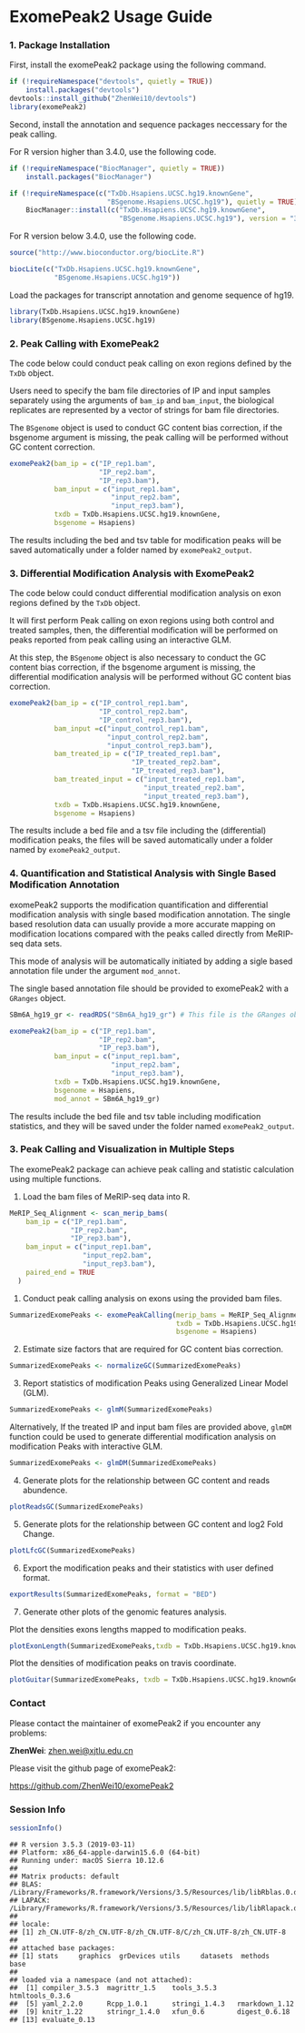 ExomePeak2 Usage Guide
========================

### 1. Package Installation

First, install the exomePeak2 package using the following command.

``` r
if (!requireNamespace("devtools", quietly = TRUE))
    install.packages("devtools")
devtools::install_github("ZhenWei10/devtools")
library(exomePeak2)
```

Second, install the annotation and sequence packages neccessary for the peak calling.

For R version higher than 3.4.0, use the following code.

``` r
if (!requireNamespace("BiocManager", quietly = TRUE))
    install.packages("BiocManager")

if (!requireNamespace(c("TxDb.Hsapiens.UCSC.hg19.knownGene",
                        "BSgenome.Hsapiens.UCSC.hg19"), quietly = TRUE))
    BiocManager::install(c("TxDb.Hsapiens.UCSC.hg19.knownGene",
                           "BSgenome.Hsapiens.UCSC.hg19"), version = "3.8")
```

For R version below 3.4.0, use the following code.

``` r
source("http://www.bioconductor.org/biocLite.R")

biocLite(c("TxDb.Hsapiens.UCSC.hg19.knownGene",
           "BSgenome.Hsapiens.UCSC.hg19"))
```

Load the packages for transcript annotation and genome sequence of hg19.

``` r
library(TxDb.Hsapiens.UCSC.hg19.knownGene)
library(BSgenome.Hsapiens.UCSC.hg19)
```

### 2. Peak Calling with ExomePeak2

The code below could conduct peak calling on exon regions defined by the `TxDb` object.

Users need to specify the bam file directories of IP and input samples separately using the arguments of `bam_ip` and `bam_input`, the biological replicates are represented by a vector of strings for bam file directories.

The `BSgenome` object is used to conduct GC content bias correction, if the bsgenome argument is missing, the peak calling will be performed without GC content correction.

``` r
exomePeak2(bam_ip = c("IP_rep1.bam", 
                      "IP_rep2.bam", 
                      "IP_rep3.bam"), 
           bam_input = c("input_rep1.bam",                 
                         "input_rep2.bam",
                         "input_rep3.bam"),
           txdb = TxDb.Hsapiens.UCSC.hg19.knownGene, 
           bsgenome = Hsapiens)
```

The results including the bed and tsv table for modification peaks will be saved automatically under a folder named by `exomePeak2_output`.

### 3. Differential Modification Analysis with ExomePeak2

The code below could conduct differential modification analysis on exon regions defined by the `TxDb` object.

It will first perform Peak calling on exon regions using both control and treated samples, then, the differential modification will be performed on peaks reported from peak calling using an interactive GLM.

At this step, the `BSgenome` object is also necessary to conduct the GC content bias correction, if the bsgenome argument is missing, the differential modification analysis will be performed without GC content bias correction.

``` r
exomePeak2(bam_ip = c("IP_control_rep1.bam", 
                      "IP_control_rep2.bam", 
                      "IP_control_rep3.bam"), 
           bam_input =c("input_control_rep1.bam", 
                        "input_control_rep2.bam", 
                        "input_control_rep3.bam"),
           bam_treated_ip = c("IP_treated_rep1.bam", 
                              "IP_treated_rep2.bam",
                              "IP_treated_rep3.bam"),
           bam_treated_input = c("input_treated_rep1.bam", 
                                 "input_treated_rep2.bam",
                                 "input_treated_rep3.bam"), 
           txdb = TxDb.Hsapiens.UCSC.hg19.knownGene, 
           bsgenome = Hsapiens)
```

The results include a bed file and a tsv file including the (differential) modification peaks, the files will be saved automatically under a folder named by `exomePeak2_output`.

### 4. Quantification and Statistical Analysis with Single Based Modification Annotation

exomePeak2 supports the modification quantification and differential modification analysis with single based modification annotation. The single based resolution data can usually provide a more accurate mapping on modification locations compared with the peaks called directly from MeRIP-seq data sets.

This mode of analysis will be automatically initiated by adding a sigle based annotation file under the argument `mod_annot`.

The single based annotation file should be provided to exomePeak2 with a `GRanges` object.

``` r
SBm6A_hg19_gr <- readRDS("SBm6A_hg19_gr") # This file is the GRanges object for the m6A single based resolution sites on hg19

exomePeak2(bam_ip = c("IP_rep1.bam", 
                      "IP_rep2.bam", 
                      "IP_rep3.bam"), 
           bam_input = c("input_rep1.bam",                 
                         "input_rep2.bam",
                         "input_rep3.bam"),
           txdb = TxDb.Hsapiens.UCSC.hg19.knownGene, 
           bsgenome = Hsapiens,
           mod_annot = SBm6A_hg19_gr)
```

The results include the bed file and tsv table including modification statistics, and they will be saved under the folder named `exomePeak2_output`.

### 3. Peak Calling and Visualization in Multiple Steps

The exomePeak2 package can achieve peak calling and statistic calculation using multiple functions.

1.  Load the bam files of MeRIP-seq data into R.

``` r
MeRIP_Seq_Alignment <- scan_merip_bams(
    bam_ip = c("IP_rep1.bam", 
               "IP_rep2.bam", 
               "IP_rep3.bam"), 
    bam_input = c("input_rep1.bam",                 
                  "input_rep2.bam",
                  "input_rep3.bam"),
    paired_end = TRUE
  ) 
```

1.  Conduct peak calling analysis on exons using the provided bam files.

``` r
SummarizedExomePeaks <- exomePeakCalling(merip_bams = MeRIP_Seq_Alignment,
                                         txdb = TxDb.Hsapiens.UCSC.hg19.knownGene,
                                         bsgenome = Hsapiens) 
```

2.  Estimate size factors that are required for GC content bias correction.

``` r
SummarizedExomePeaks <- normalizeGC(SummarizedExomePeaks)
```

3.  Report statistics of modification Peaks using Generalized Linear Model (GLM).

``` r
SummarizedExomePeaks <- glmM(SummarizedExomePeaks) 
```

Alternatively, If the treated IP and input bam files are provided above, `glmDM` function could be used to generate differential modification analysis on modification Peaks with interactive GLM.

``` r
SummarizedExomePeaks <- glmDM(SummarizedExomePeaks)
```

4.  Generate plots for the relationship between GC content and reads abundence.

``` r
plotReadsGC(SummarizedExomePeaks)
```

5.  Generate plots for the relationship between GC content and log2 Fold Change.

``` r
plotLfcGC(SummarizedExomePeaks) 
```

6.  Export the modification peaks and their statistics with user defined format.

``` r
exportResults(SummarizedExomePeaks, format = "BED") 
```

7.  Generate other plots of the genomic features analysis.

Plot the densities exons lengths mapped to modification peaks.

``` r
plotExonLength(SummarizedExomePeaks,txdb = TxDb.Hsapiens.UCSC.hg19.knownGene)
```

Plot the densities of modification peaks on travis coordinate.

``` r
plotGuitar(SummarizedExomePeaks, txdb = TxDb.Hsapiens.UCSC.hg19.knownGene)
```

### Contact

Please contact the maintainer of exomePeak2 if you encounter any problems:

**ZhenWei**: <zhen.wei@xjtlu.edu.cn>

Please visit the github page of exomePeak2:

<https://github.com/ZhenWei10/exomePeak2>

### Session Info

``` r
sessionInfo()
```

    ## R version 3.5.3 (2019-03-11)
    ## Platform: x86_64-apple-darwin15.6.0 (64-bit)
    ## Running under: macOS Sierra 10.12.6
    ## 
    ## Matrix products: default
    ## BLAS: /Library/Frameworks/R.framework/Versions/3.5/Resources/lib/libRblas.0.dylib
    ## LAPACK: /Library/Frameworks/R.framework/Versions/3.5/Resources/lib/libRlapack.dylib
    ## 
    ## locale:
    ## [1] zh_CN.UTF-8/zh_CN.UTF-8/zh_CN.UTF-8/C/zh_CN.UTF-8/zh_CN.UTF-8
    ## 
    ## attached base packages:
    ## [1] stats     graphics  grDevices utils     datasets  methods   base     
    ## 
    ## loaded via a namespace (and not attached):
    ##  [1] compiler_3.5.3  magrittr_1.5    tools_3.5.3     htmltools_0.3.6
    ##  [5] yaml_2.2.0      Rcpp_1.0.1      stringi_1.4.3   rmarkdown_1.12 
    ##  [9] knitr_1.22      stringr_1.4.0   xfun_0.6        digest_0.6.18  
    ## [13] evaluate_0.13
